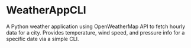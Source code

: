 # WeatherAppCLI
A Python weather application using OpenWeatherMap API to fetch hourly data for a city. Provides temperature, wind speed, and pressure info for a specific date via a simple CLI.
